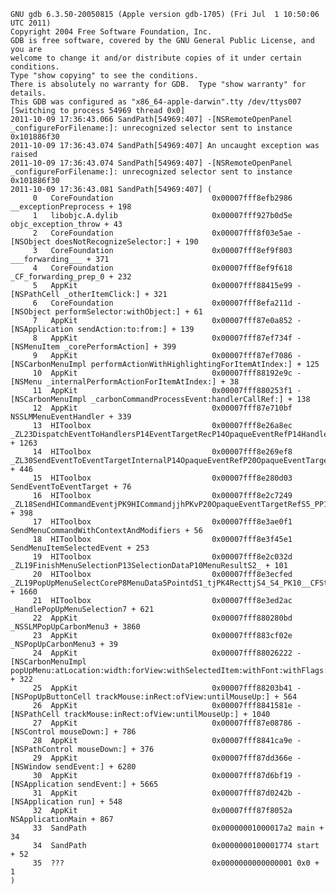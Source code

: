     GNU gdb 6.3.50-20050815 (Apple version gdb-1705) (Fri Jul  1 10:50:06 UTC 2011)
    Copyright 2004 Free Software Foundation, Inc.
    GDB is free software, covered by the GNU General Public License, and you are
    welcome to change it and/or distribute copies of it under certain conditions.
    Type "show copying" to see the conditions.
    There is absolutely no warranty for GDB.  Type "show warranty" for details.
    This GDB was configured as "x86_64-apple-darwin".tty /dev/ttys007
    [Switching to process 54969 thread 0x0]
    2011-10-09 17:36:43.066 SandPath[54969:407] -[NSRemoteOpenPanel _configureForFilename:]: unrecognized selector sent to instance 0x101886f30
    2011-10-09 17:36:43.074 SandPath[54969:407] An uncaught exception was raised
    2011-10-09 17:36:43.074 SandPath[54969:407] -[NSRemoteOpenPanel _configureForFilename:]: unrecognized selector sent to instance 0x101886f30
    2011-10-09 17:36:43.081 SandPath[54969:407] (
         0   CoreFoundation                      0x00007fff8efb2986 __exceptionPreprocess + 198
         1   libobjc.A.dylib                     0x00007fff927b0d5e objc_exception_throw + 43
         2   CoreFoundation                      0x00007fff8f03e5ae -[NSObject doesNotRecognizeSelector:] + 190
         3   CoreFoundation                      0x00007fff8ef9f803 ___forwarding___ + 371
         4   CoreFoundation                      0x00007fff8ef9f618 _CF_forwarding_prep_0 + 232
         5   AppKit                              0x00007fff88415e99 -[NSPathCell _otherItemClick:] + 321
         6   CoreFoundation                      0x00007fff8efa211d -[NSObject performSelector:withObject:] + 61
         7   AppKit                              0x00007fff87e0a852 -[NSApplication sendAction:to:from:] + 139
         8   AppKit                              0x00007fff87ef734f -[NSMenuItem _corePerformAction] + 399
         9   AppKit                              0x00007fff87ef7086 -[NSCarbonMenuImpl performActionWithHighlightingForItemAtIndex:] + 125
         10  AppKit                              0x00007fff88192e9c -[NSMenu _internalPerformActionForItemAtIndex:] + 38
         11  AppKit                              0x00007fff880253f1 -[NSCarbonMenuImpl _carbonCommandProcessEvent:handlerCallRef:] + 138
         12  AppKit                              0x00007fff87e710bf NSSLMMenuEventHandler + 339
         13  HIToolbox                           0x00007fff8e26a8ec _ZL23DispatchEventToHandlersP14EventTargetRecP14OpaqueEventRefP14HandlerCallRec + 1263
         14  HIToolbox                           0x00007fff8e269ef8 _ZL30SendEventToEventTargetInternalP14OpaqueEventRefP20OpaqueEventTargetRefP14HandlerCallRec + 446
         15  HIToolbox                           0x00007fff8e280d03 SendEventToEventTarget + 76
         16  HIToolbox                           0x00007fff8e2c7249 _ZL18SendHICommandEventjPK9HICommandjjhPKvP20OpaqueEventTargetRefS5_PP14OpaqueEventRef + 398
         17  HIToolbox                           0x00007fff8e3ae0f1 SendMenuCommandWithContextAndModifiers + 56
         18  HIToolbox                           0x00007fff8e3f45e1 SendMenuItemSelectedEvent + 253
         19  HIToolbox                           0x00007fff8e2c032d _ZL19FinishMenuSelectionP13SelectionDataP10MenuResultS2_ + 101
         20  HIToolbox                           0x00007fff8e3ecfed _ZL19PopUpMenuSelectCoreP8MenuData5PointdS1_tjPK4RecttjS4_S4_PK10__CFStringPP13OpaqueMenuRefPt + 1660
         21  HIToolbox                           0x00007fff8e3ed2ac _HandlePopUpMenuSelection7 + 621
         22  AppKit                              0x00007fff880280bd _NSSLMPopUpCarbonMenu3 + 3860
         23  AppKit                              0x00007fff883cf02e _NSPopUpCarbonMenu3 + 39
         24  AppKit                              0x00007fff88026222 -[NSCarbonMenuImpl popUpMenu:atLocation:width:forView:withSelectedItem:withFont:withFlags:withOptions:] + 322
         25  AppKit                              0x00007fff88203b41 -[NSPopUpButtonCell trackMouse:inRect:ofView:untilMouseUp:] + 564
         26  AppKit                              0x00007fff8841581e -[NSPathCell trackMouse:inRect:ofView:untilMouseUp:] + 1040
         27  AppKit                              0x00007fff87e08786 -[NSControl mouseDown:] + 786
         28  AppKit                              0x00007fff8841ca9e -[NSPathControl mouseDown:] + 376
         29  AppKit                              0x00007fff87dd366e -[NSWindow sendEvent:] + 6280
         30  AppKit                              0x00007fff87d6bf19 -[NSApplication sendEvent:] + 5665
         31  AppKit                              0x00007fff87d0242b -[NSApplication run] + 548
         32  AppKit                              0x00007fff87f8052a NSApplicationMain + 867
         33  SandPath                            0x00000001000017a2 main + 34
         34  SandPath                            0x0000000100001774 start + 52
         35  ???                                 0x0000000000000001 0x0 + 1
    )